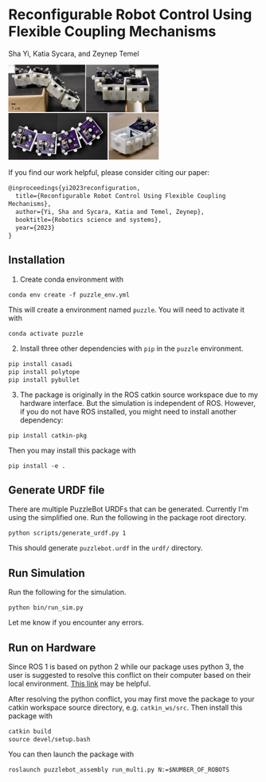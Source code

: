 # Reconfigurable Robot Control Using Flexible Coupling Mechanisms
Sha Yi, Katia Sycara, and Zeynep Temel  

<img src="/img/robot_demo.jpg" width="60%">  

If you find our work helpful, please consider citing our paper:
```
@inproceedings{yi2023reconfiguration,
  title={Reconfigurable Robot Control Using Flexible Coupling Mechanisms},
  author={Yi, Sha and Sycara, Katia and Temel, Zeynep},
  booktitle={Robotics science and systems},
  year={2023}
}
```

## Installation

1. Create conda environment with 
```
conda env create -f puzzle_env.yml
```
This will create a environment named `puzzle`. You will need to activate it with
```
conda activate puzzle
```

2. Install three other dependencies with `pip` in the `puzzle` environment.
```
pip install casadi
pip install polytope
pip install pybullet
```
3. The package is originally in the ROS catkin source workspace due to my hardware interface. But the simulation is independent of ROS. However, if you do not have ROS installed, you might need to install another dependency:
```
pip install catkin-pkg
```
Then you may install this package with
```
pip install -e .
```

## Generate URDF file
There are multiple PuzzleBot URDFs that can be generated. Currently I'm using the simplified one. Run the following in the package root directory.
```
python scripts/generate_urdf.py 1
```
This should generate `puzzlebot.urdf` in the `urdf/` directory.

## Run Simulation
Run the following for the simulation.
```
python bin/run_sim.py
```
Let me know if you encounter any errors.

## Run on Hardware
Since ROS 1 is based on python 2 while our package uses python 3, the user is suggested to resolve this conflict on their computer based on their local environment. [This link](https://medium.com/@beta_b0t/how-to-setup-ros-with-python-3-44a69ca36674) may be helpful.

After resolving the python conflict, you may first move the package to your catkin workspace source directory, e.g. `catkin_ws/src`. Then install this package with 
```
catkin build
source devel/setup.bash
```
You can then launch the package with
```
roslaunch puzzlebot_assembly run_multi.py N:=$NUMBER_OF_ROBOTS
```
